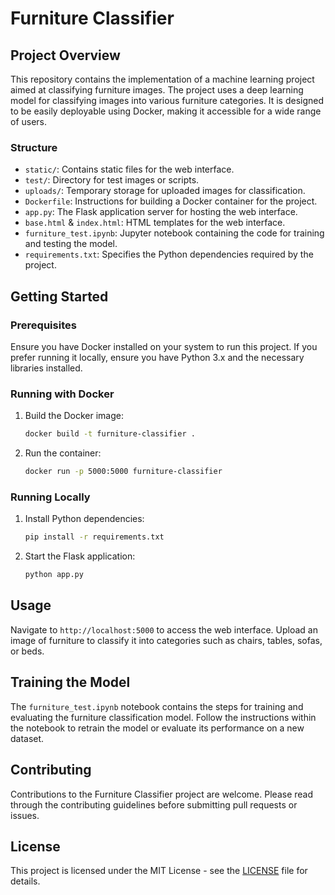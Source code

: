 
# Furniture Classifier

## Project Overview

This repository contains the implementation of a machine learning project aimed at classifying furniture images. The project uses a deep learning model for classifying images into various furniture categories. It is designed to be easily deployable using Docker, making it accessible for a wide range of users.

### Structure

- `static/`: Contains static files for the web interface.
- `test/`: Directory for test images or scripts.
- `uploads/`: Temporary storage for uploaded images for classification.
- `Dockerfile`: Instructions for building a Docker container for the project.
- `app.py`: The Flask application server for hosting the web interface.
- `base.html` & `index.html`: HTML templates for the web interface.
- `furniture_test.ipynb`: Jupyter notebook containing the code for training and testing the model.
- `requirements.txt`: Specifies the Python dependencies required by the project.

## Getting Started

### Prerequisites

Ensure you have Docker installed on your system to run this project. If you prefer running it locally, ensure you have Python 3.x and the necessary libraries installed.

### Running with Docker

1. Build the Docker image:
    ```sh
    docker build -t furniture-classifier .
    ```
2. Run the container:
    ```sh
    docker run -p 5000:5000 furniture-classifier
    ```

### Running Locally

1. Install Python dependencies:
    ```sh
    pip install -r requirements.txt
    ```
2. Start the Flask application:
    ```sh
    python app.py
    ```

## Usage

Navigate to `http://localhost:5000` to access the web interface. Upload an image of furniture to classify it into categories such as chairs, tables, sofas, or beds.

## Training the Model

The `furniture_test.ipynb` notebook contains the steps for training and evaluating the furniture classification model. Follow the instructions within the notebook to retrain the model or evaluate its performance on a new dataset.

## Contributing

Contributions to the Furniture Classifier project are welcome. Please read through the contributing guidelines before submitting pull requests or issues.

## License

This project is licensed under the MIT License - see the [LICENSE](LICENSE) file for details.

